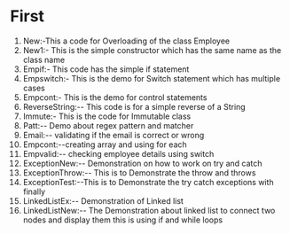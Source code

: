 # First
1) New:-This a code for Overloading of the class Employee
2) New1:- This is the simple constructor which has the same name as the class name
3) Empif:- This code has the simple if statement
4) Empswitch:- This is the demo for Switch statement which has multiple cases
5) Empcont:- This is the demo for control statements
6) ReverseString:-- This code is for a simple reverse of a String
7) Immute:- This is the code for Immutable class
8) Patt:-- Demo about regex pattern and matcher
9) Email:-- validating if the email is correct or wrong
10) Empcont:--creating array and using for each
11) Empvalid:-- checking employee details using switch
12) ExceptionNew:-- Demonstration on how to work on try and catch
13) ExceptionThrow:-- This is to Demonstrate the throw and throws
14) ExceptionTest:--This is to Demonstrate the try catch exceptions with finally
15) LinkedListEx:-- Demonstration of Linked list
16) LinkedListNew:-- The Demonstration about linked list to connect two nodes and display them this is using if and while loops
